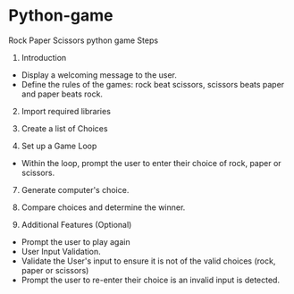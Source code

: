 # Python-game
Rock Paper Scissors python game
Steps
1. Introduction 
- Display a welcoming message to the user. 
- Define the rules of the games: rock beat scissors, scissors beats paper and paper beats rock.

2. Import required libraries

4. Create a list of Choices 

6. Set up a Game Loop
- Within the loop, prompt the user to enter their choice of rock, paper or scissors.

7. Generate computer's choice.

9. Compare choices and determine the winner.

11. Additional Features (Optional) 
- Prompt the user to play again
- User Input Validation.
- Validate the User's input to ensure it is not of the valid choices (rock, paper or scissors)
- Prompt the user to re-enter their choice is an invalid input is detected.
